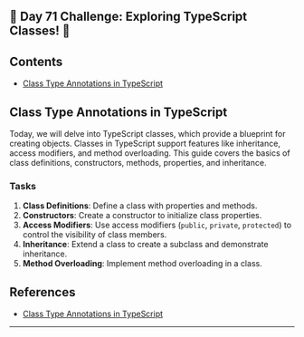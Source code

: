 ## 🚀 Day 71 Challenge: Exploring TypeScript Classes! 🚀

## Contents
- [Class Type Annotations in TypeScript](#class-type-annotations-in-typescript)

## Class Type Annotations in TypeScript

Today, we will delve into TypeScript classes, which provide a blueprint for creating objects. Classes in TypeScript support features like inheritance, access modifiers, and method overloading. This guide covers the basics of class definitions, constructors, methods, properties, and inheritance.

### Tasks
1. **Class Definitions**: Define a class with properties and methods.
2. **Constructors**: Create a constructor to initialize class properties.
3. **Access Modifiers**: Use access modifiers (`public`, `private`, `protected`) to control the visibility of class members.
4. **Inheritance**: Extend a class to create a subclass and demonstrate inheritance.
5. **Method Overloading**: Implement method overloading in a class.

## References
- [Class Type Annotations in TypeScript](https://github.com/AsharibAli/100-days-of-code/tree/main/day-71/TS-Class)

---
